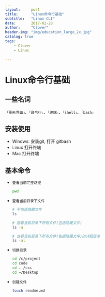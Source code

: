 ```yaml
---
layout:     post
title:      "Linux命令行基础"
subtitle:   "Linux CLI"
date:       2017-02-28
author:     "Clover"
header-img: "img/education_large_2x.jpg"
catalog: true
tags:
    - Clover
    - Linux

---
```

# Linux命令行基础

## 一些名词

`「图形界面」`、`「命令行」`、`「终端」`、`「shell」`、`「bash」`

## 安装使用

* Windws: 安装git, 打开 gitbash
* Linux 打开终端
* Mac 打开终端

## 基本命令

* `查看当前完整路径`

	```bash
	pwd
	```
* `查看当前目录下文件`

	```bash
    # 不包括隐藏文件
	ls

	# 查看当前目录下所有文件(包括隐藏文件)
	ls -a

	# 查看当前目录下所有文件(包括隐藏文件)的详细信息
	ls -al
    ```
    
* `切换目录`
	
    ```bash
    cd /c/project
    cd code
    cd ../css
    cd ~/Desktop
    ```
* `创建文件`
	
    ```bash
    touch readme.md
    ```









